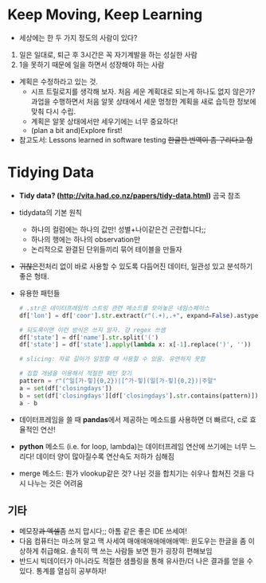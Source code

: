 # Keep Moving, Keep Learning

- 세상에는 한 두 가지 정도의 사람이 있다?

1. 일은 일대로, 퇴근 후 3시간은 꼭 자기계발을 하는 성실한 사람
2. 1을 못하기 때문에 일을 하면서 성장해야 하는 사람

- 계획은 수정하라고 있는 것. 
  - 시프 트릴로지를 생각해 보자. 처음 세운 계획대로 되는게 하나도 없지 않은가? 과업을 수행하면서 처음 알못 상태에서 세운 멍청한 계획을 새로 습득한 정보에 맞춰 다시 수립.
  - 계획은 알못 상태에서만 세우기에는 너무 중요하다!
  - (plan a bit and)Explore first!
- 참고도서: Lessons learned in software testing ~~한글판 번역이 좀 구리다고 함~~



# Tidying Data

- **Tidy data? (http://vita.had.co.nz/papers/tidy-data.html)** 곰국 참조
- tidydata의 기본 원칙
  - 하나의 컬럼에는 하나의 값만! 성별+나이같은건 곤란합니다;;
  - 하나의 행에는 하나의 observation만
  - 논리적으로 완결된 단위들끼리 묶어 테이블을 만들자

- ~~귀찮은~~전처리 없이 바로 사용할 수 있도록 다듬어진 데이터, 일관성 있고 분석하기 좋은 형태.

- 유용한 패턴들

  ~~~python
  # .str은 데이터프레임의 스트링 관련 메소드를 모아놓은 네임스페이스
  df['lon'] = df['coor'].str.extract(r"(.+),.+", expand=False).astype(np.float32)
  
  # 되도록이면 이런 방식은 쓰지 말자. 걍 regex 쓰셈
  df['state'] = df['name'].str.split('(')
  df['state'] = df['state'].apply(lambda x: x[-1].replace(')', '')) 
  
  # slicing: 자료 길이가 일정할 때 사용할 수 있음. 유연하지 못함
  
  # 집합 개념을 이용해서 적절한 패턴 찾기
  pattern = r"(^일[가-힣]{0,2})|[^가-힣](일[가-힣]{0,2})|주말"
  a = set(df['closingdays'])
  b = set(df['closingdays'][df['closingdays'].str.contains(pattern)])
  a - b
  ~~~

- 데이터프레임을 쓸 때 **pandas**에서 제공하는 메소드를 사용하면 더 빠르다, c로 효율적인 연산!

- **python** 메소드 (i.e. for loop, lambda)는 데이터프레임 연산에 쓰기에는 너무 느리다! 데이터 양이 많아질수록 연산속도 저하가 심해짐

- merge 메소드: 뭔가 vlookup같은 것? 나뉜 것을 합치기는 쉬우나 합쳐진 것을 다시 나누는 것은 어려움



## 기타

- 메모장~~과 엑셀~~좀 쓰지 맙시다;; 아톰 같은 좋은 IDE 쓰세여!
- 다음 컴퓨터는 마소꺼 말고 맥 사세여 매애애애애애애애액!: 윈도우는 한글을 좀 이상하게 취급해요. 솔직히 맥 쓰는 사람들 보면 뭔가 굉장히 편해보임
- 반드시 빅데이터가 아니라도 적절한 샘플링을 통해 유사한/더 나은 결과를 얻을 수 있다. 통계를 열심히 공부하자!